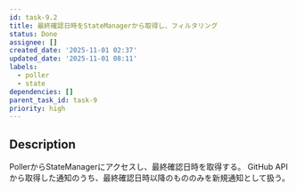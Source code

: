```yaml
---
id: task-9.2
title: 最終確認日時をStateManagerから取得し、フィルタリング
status: Done
assignee: []
created_date: '2025-11-01 02:37'
updated_date: '2025-11-01 08:11'
labels:
  - poller
  - state
dependencies: []
parent_task_id: task-9
priority: high
---
```


## Description

<!-- SECTION:DESCRIPTION:BEGIN -->
PollerからStateManagerにアクセスし、最終確認日時を取得する。
GitHub APIから取得した通知のうち、最終確認日時以降のもののみを新規通知として扱う。
<!-- SECTION:DESCRIPTION:END -->
